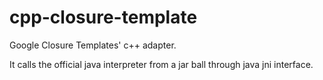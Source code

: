 cpp-closure-template
====================

Google Closure Templates' c++ adapter.

It calls the official java interpreter from a jar ball through java jni interface.
